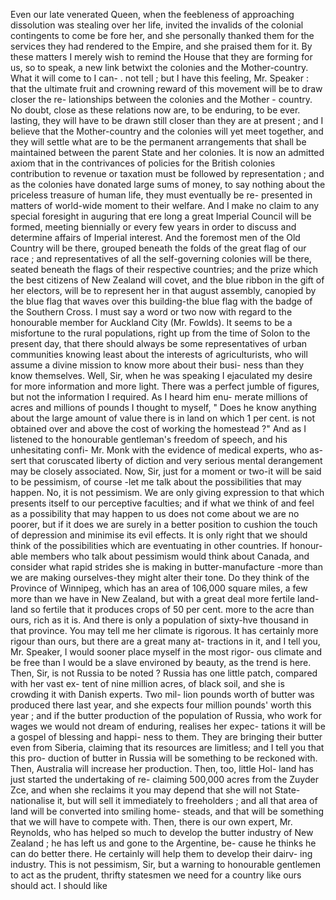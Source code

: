 Even our late venerated Queen, when the feebleness of approaching dissolution was stealing over her life, invited the invalids of the colonial contingents to come be fore her, and she personally thanked them for the services they had rendered to the Empire, and she praised them for it. By these matters I merely wish to remind the House that they are forming for us, so to speak, a new link betwixt the colonies and the Mother-country. What it will come to I can- . not tell ; but I have this feeling, Mr. Speaker : that the ultimate fruit and crowning reward of this movement will be to draw closer the re- lationships between the colonies and the Mother - country. No doubt, close as these relations now are, to be enduring, to be ever. lasting, they will have to be drawn still closer than they are at present ; and I believe that the Mother-country and the colonies will yet meet together, and they will settle what are to be the permanent arrangements that shall be maintained between the parent State and her colonies. It is now an admitted axiom that in the contrivances of policies for the British colonies contribution to revenue or taxation must be followed by representation ; and as the colonies have donated large sums of money, to say nothing about the priceless treasure of human life, they must eventually be re- presented in matters of world-wide moment to their welfare. And I make no claim to any special foresight in auguring that ere long a great Imperial Council will be formed, meeting biennially or every few years in order to discuss and determine affairs of Imperial interest. And the foremost men of the Old Country will be there, grouped beneath the folds of the great flag of our race ; and representatives of all the self-governing colonies will be there, seated beneath the flags of their respective countries; and the prize which the best citizens of New Zealand will covet, and the blue ribbon in the gift of her electors, will be to represent her in that august assembly, canopied by the blue flag that waves over this building-the blue flag with the badge of the Southern Cross. I must say a word or two now with regard to the honourable member for Auckland City (Mr. Fowlds). It seems to be a misfortune to the rural populations, right up from the time of Solon to the present day, that there should always be some representatives of urban communities knowing least about the interests of agriculturists, who will assume a divine mission to know more about their busi- ness than they know themselves. Well, Sir, when he was speaking I ejaculated my desire for more information and more light. There was a perfect jumble of figures, but not the information I required. As I heard him enu- merate millions of acres and millions of pounds I thought to myself, " Does he know anything about the large amount of value there is in land on which 1 per cent. is not obtained over and above the cost of working the homestead ?" And as I listened to the honourable gentleman's freedom of speech, and his unhesitating confi- Mr. Monk with the evidence of medical experts, who as- sert that coruscated liberty of diction and very serious mental derangement may be closely associated. Now, Sir, just for a moment or two-it will be said to be pessimism, of course -let me talk about the possibilities that may happen. No, it is not pessimism. We are only giving expression to that which presents itself to our perceptive faculties; and if what we think of and feel as a possibility that may happen to us does not come about we are no poorer, but if it does we are surely in a better position to cushion the touch of depression and minimise its evil effects. It is only right that we should think of the possibilities which are eventuating in other countries. If honour- able members who talk about pessimism would think about Canada, and consider what rapid strides she is making in butter-manufacture -more than we are making ourselves-they might alter their tone. Do they think of the Province of Winnipeg, which has an area of 106,000 square miles, a few more than we have in New Zealand, but with a great deal more fertile land-land so fertile that it produces crops of 50 per cent. more to the acre than ours, rich as it is. And there is only a population of sixty-hve thousand in that province. You may tell me her climate is rigorous. It has certainly more rigour than ours, but there are a great many at- tractions in it, and I tell you, Mr. Speaker, I would sooner place myself in the most rigor- ous climate and be free than I would be a slave environed by beauty, as the trend is here. Then, Sir, is not Russia to be noted ? Russia has one little patch, compared with her vast ex- tent of nine million acres, of black soil, and she is crowding it with Danish experts. Two mil- lion pounds worth of butter was produced there last year, and she expects four million pounds' worth this year ; and if the butter production of the population of Russia, who work for wages we would not dream of enduring, realises her expec- tations it will be a gospel of blessing and happi- ness to them. They are bringing their butter even from Siberia, claiming that its resources are limitless; and I tell you that this pro- duction of butter in Russia will be something to be reckoned with. Then, Australia will increase her production. Then, too, little Hol- land has just started the undertaking of re- claiming 500,000 acres from the Zuyder Zce, and when she reclaims it you may depend that she will not State-nationalise it, but will sell it immediately to freeholders ; and all that area of land will be converted into smiling home- steads, and that will be something that we will have to compete with. Then, there is our own expert, Mr. Reynolds, who has helped so much to develop the butter industry of New Zealand ; he has left us and gone to the Argentine, be- cause he thinks he can do better there. He certainly will help them to develop their dairv- ing industry. This is not pessimism, Sir, but a warning to honourable gentlemen to act as the prudent, thrifty statesmen we need for a country like ours should act. I should like 